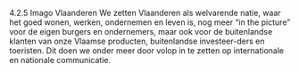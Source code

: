 4.2.5 Imago Vlaanderen We zetten Vlaanderen als welvarende natie, waar het goed wonen, werken, ondernemen en leven is, nog meer “in the picture” voor de eigen burgers en ondernemers, maar ook voor de buitenlandse klanten van onze Vlaamse producten, buitenlandse investeer-ders en toeristen. Dit doen we onder meer door volop in te zetten op internationale en nationale communicatie. 